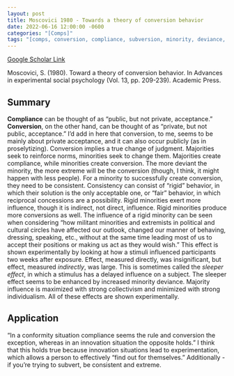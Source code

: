 ```yaml
---
layout: post
title: Moscovici 1980 - Towards a theory of conversion behavior
date: 2022-06-16 12:00:00 -0600
categories: "[Comps]"
tags: "[comps, conversion, compliance, subversion, minority, deviance, consistency]"
---
```


[Google Scholar Link](https://scholar.google.com/scholar?hl=en&as_sdt=0%2C45&q=towards+a+theory+of+conversion+behavior&btnG=)

Moscovici, S. (1980). Toward a theory of conversion behavior. In Advances in experimental social psychology (Vol. 13, pp. 209-239). Academic Press.

## Summary
**Compliance** can be thought of as “public, but not private, acceptance.”  **Conversion**, on the other hand, can be thought of as “private, but not public, acceptance.”  I’d add in here that conversion, to me, seems to be mainly about private acceptance, and it can also occur publicly (as in proselytizing).  Conversion implies a true change of judgment.  Majorities seek to reinforce norms, minorities seek to change them.  Majorities create compliance, while minorities create conversion.  The more deviant the minority, the more extreme will be the conversion (though, I think, it might happen with less people).  For a minority to successfully create conversion, they need to be consistent.  Consistency can consist of “rigid” behavior, in which their solution is the only acceptable one, or “fair” behavior, in which reciprocal concessions are a possibility.  Rigid minorities exert more influence, though it is indirect, not direct, influence.  Rigid minorities produce more conversions as well.  The influence of a rigid minority can be seen when considering “how militant minorities and extremists in political and cultural circles have affected our outlook, changed our manner of behaving, dressing, speaking, etc., without at the same time leading most of us to accept their positions or making us act as they would wish.”  This effect is shown experimentally by looking at how a stimuli influenced participants two weeks after exposure.  Effect, measured directly, was insignificant, but effect, measured _indirectly_, was large.  This is sometimes called the _sleeper effect_, in which a stimulus has a delayed influence on a subject.  The sleeper effect seems to be enhanced by increased minority deviance.  Majority influence is maximized with strong collectivism and minimized with strong individualism.  All of these effects are shown experimentally.

## Application
“In a conformity situation compliance seems the rule and conversion the exception, whereas in an innovation situation the opposite holds.”  I think that this holds true because innovation situations lead to experimentation, which allows a person to effectively “find out for themselves.”  Additionally - if you’re trying to subvert, be consistent and extreme.

